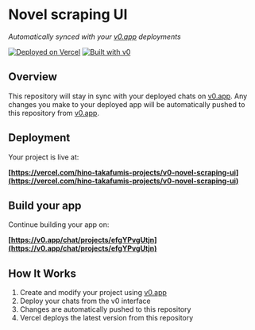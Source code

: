 # Novel scraping UI

*Automatically synced with your [v0.app](https://v0.app) deployments*

[![Deployed on Vercel](https://img.shields.io/badge/Deployed%20on-Vercel-black?style=for-the-badge&logo=vercel)](https://vercel.com/hino-takafumis-projects/v0-novel-scraping-ui)
[![Built with v0](https://img.shields.io/badge/Built%20with-v0.app-black?style=for-the-badge)](https://v0.app/chat/projects/efgYPvgUtjn)

## Overview

This repository will stay in sync with your deployed chats on [v0.app](https://v0.app).
Any changes you make to your deployed app will be automatically pushed to this repository from [v0.app](https://v0.app).

## Deployment

Your project is live at:

**[https://vercel.com/hino-takafumis-projects/v0-novel-scraping-ui](https://vercel.com/hino-takafumis-projects/v0-novel-scraping-ui)**

## Build your app

Continue building your app on:

**[https://v0.app/chat/projects/efgYPvgUtjn](https://v0.app/chat/projects/efgYPvgUtjn)**

## How It Works

1. Create and modify your project using [v0.app](https://v0.app)
2. Deploy your chats from the v0 interface
3. Changes are automatically pushed to this repository
4. Vercel deploys the latest version from this repository
